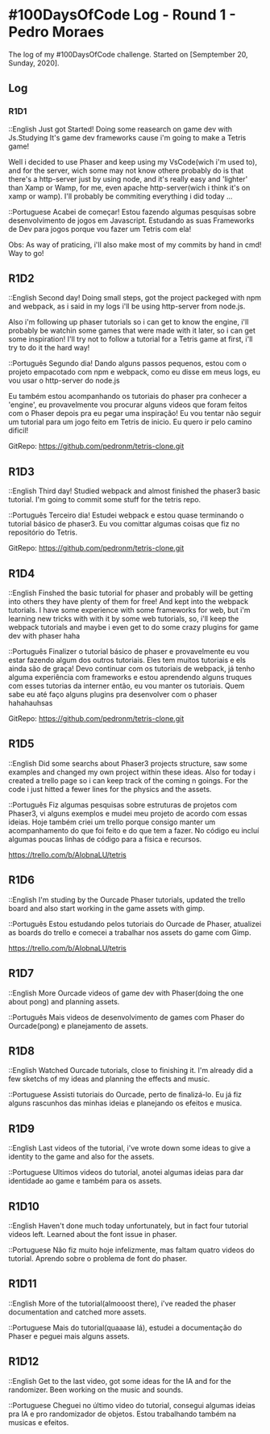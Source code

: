# #100DaysOfCode Log - Round 1 - Pedro Moraes

The log of my #100DaysOfCode challenge. Started on [Semptember 20, Sunday, 2020].

## Log

### R1D1 
::English
Just got Started! Doing some reasearch on game dev with Js.Studying It's game dev frameworks cause i'm going to make a Tetris game!

Well i decided to use Phaser and keep using my VsCode(wich i'm used to), and for the server, wich some may not know othere probably do
is that there's a http-server just by using node, and it's really easy and 'lighter' than Xamp or Wamp, for me, even 
apache http-server(wich i think it's on xamp or wamp). I'll probably be commiting everything i did today ...


::Portuguese
Acabei de começar! Estou fazendo algumas pesquisas sobre desenvolvimento de jogos em Javascript. 
Estudando as suas Frameworks de Dev para jogos porque vou fazer um Tetris com ela!

Obs: As way of praticing, i'll also make most of my commits by hand in cmd! Way to go! 


## R1D2

::English
Second day! Doing small steps, got the project packeged with npm and webpack, as i said in my logs i'll be using http-server from node.js. 

Also i'm following up phaser tutorials so i can get to know the engine, i'll probably be watchin some games that were made 
with it later, so i can get some inspiration! I'll try not to follow a tutorial for a Tetris game at first, i'll try to do it the hard way!

::Português 
Segundo dia! Dando alguns passos pequenos, estou com o projeto empacotado com npm e webpack, como eu disse em meus logs, eu vou usar o http-server do node.js

Eu também estou acompanhando os tutoriais do phaser pra conhecer a 'engine', eu provavelmente vou procurar alguns videos que foram feitos
com o Phaser depois pra eu pegar uma inspiração! Eu vou tentar não seguir um tutorial para um jogo feito em Tetris de inicio. 
Eu quero ir pelo camino dificil!

GitRepo: https://github.com/pedronm/tetris-clone.git

## R1D3

::English
Third day! Studied webpack  and almost finished the phaser3 basic tutorial. I'm going to commit some stuff for the tetris repo.

::Português 
Terceiro dia! Estudei webpack e estou quase terminando o tutorial básico de phaser3. Eu vou comittar algumas coisas que fiz no repositório do Tetris.

GitRepo: https://github.com/pedronm/tetris-clone.git


## R1D4

::English
Finshed the basic tutorial for phaser and probably will be getting into others they have plenty of them for free! And kept into the webpack tutorials.
I have some experience with some frameworks for web, but i'm learning new tricks with with it by some web tutorials, so, i'll keep the webpack tutorials 
and maybe i even get to do some crazy plugins for game dev with phaser haha

::Português 
Finalizer o tutorial básico de phaser e provavelmente eu vou estar fazendo algum dos outros tutoriais. Eles tem muitos tutoriais e els ainda são de graça! 
Devo continuar com os tutoriais de webpack, já tenho alguma experiência com frameworks e estou aprendendo alguns truques com esses tutorias da interner
então, eu vou manter os tutoriais. Quem sabe eu até faço alguns plugins pra desenvolver com o phaser hahahauhsas

GitRepo: https://github.com/pedronm/tetris-clone.git


## R1D5

::English
Did some searchs about Phaser3 projects structure, saw some examples and changed my own project within these ideas. Also for today i created a trello page so
i can keep track of the coming n goings. For the code i just hitted a fewer lines for the physics and the assets. 

::Português 
Fiz algumas pesquisas sobre estruturas de projetos com Phaser3, vi alguns exemplos e mudei meu projeto de acordo com essas ideias. Hoje também criei um trello
porque consigo manter um acompanhamento do que foi feito e do que tem a fazer. No código eu incluí algumas poucas linhas de código para a física e recursos.

https://trello.com/b/AIobnaLU/tetris


## R1D6

::English
I'm studing by the Ourcade Phaser tutorials, updated the trello board and also start working in the game assets with gimp.

::Português 
Estou estudando pelos tutoriais do Ourcade de Phaser, atualizei as boards do trello e comecei a trabalhar nos assets do game com Gimp.

https://trello.com/b/AIobnaLU/tetris

## R1D7

::English
More Ourcade videos of game dev with Phaser(doing the one about pong) and planning assets.

::Português 
Mais videos de desenvolvimento de games com Phaser do Ourcade(pong) e planejamento de assets.


## R1D8

::English
Watched Ourcade tutorials, close to finishing it. I'm already did a few sketchs of my ideas and planning the effects and music.

::Portuguese
Assisti tutoriais do Ourcade, perto de finalizá-lo. Eu já fiz alguns rascunhos das minhas ideias e planejando os efeitos e musica.

## R1D9

::English
Last videos of the tutorial, i've wrote down some ideas to give a identity to the game and also for the assets.

::Portuguese
Ultimos videos do tutorial, anotei algumas ideias para dar identidade ao game e também para os assets.

## R1D10

::English
Haven't done much today unfortunately, but in fact four tutorial videos left. Learned about the font issue in phaser.

::Portuguese
Não fiz muito hoje infelizmente, mas faltam quatro videos do tutorial. Aprendo sobre o problema de font do phaser.

## R1D11

::English
More of the tutorial(almooost there), i've readed the phaser documentation and catched more assets.

::Portuguese
Mais do tutorial(quaaase lá), estudei a documentação do Phaser e peguei mais alguns assets.

## R1D12

::English
Get to the last video, got some ideas for the IA and for the randomizer. Been working on the music and sounds.

::Portuguese
Cheguei no último video do tutorial, consegui algumas ideias pra IA e pro randomizador de objetos. Estou trabalhando também na musicas e efeitos.